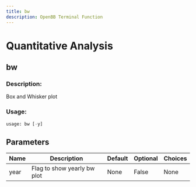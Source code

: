 ```yaml
---
title: bw
description: OpenBB Terminal Function
---
```


# Quantitative Analysis

## bw

### Description: 

Box and Whisker plot

### Usage: 
```python
usage: bw [-y]
```

## Parameters

| Name | Description | Default | Optional | Choices |
| ---- | ----------- | ------- | -------- | ------- |
| year | Flag to show yearly bw plot | None | False | None |


